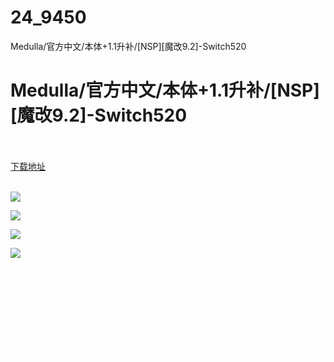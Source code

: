 # 24_9450
Medulla/官方中文/本体+1.1升补/[NSP][魔改9.2]-Switch520
# Medulla/官方中文/本体+1.1升补/[NSP][魔改9.2]-Switch520
 <br/></br>
[下载地址](https://www.switch520.cc/article/9450 "下载地址")
<br/></br>

<p><span style="color: #ffffff;"><strong><img src="https://www.switch520.cc/muke_img/upload_art_editor_20210201-1_4797e78886c0f6c5c5f11a9eae4180be.jpg"></strong></span></p>
<p><span style="color: #ffffff;"><strong><img src="https://www.switch520.cc/muke_img/upload_art_editor_20210201-1_3c7c431ad8f8417ebe4470ff17c46a00.jpg"></strong></span></p>
<p><span style="color: #ffffff;"><strong><img src="https://www.switch520.cc/muke_img/upload_art_editor_20210201-1_888be9efe2676ad2b7520bc4a6683bc9.jpg"></strong></span></p>
<p><span style="color: #ffffff;"><strong><img src="https://www.switch520.cc/muke_img/upload_art_editor_20210201-1_8b5d4f6ce3d73c0e1181b091607f80ff.jpg"></strong></span></p>
<p><span style="color: #ffffff;"><strong>&nbsp;</strong></span></p>
<p>&nbsp;</p>
<p><span style="color: #ffffff;"><strong>各种精美的手工制作景观创造出令人困惑但又神秘的光环，Takito需要从中逃脱。游戏的视觉语言围绕着当代艺术家的绘画风格。一些视觉效果反映了超现实主义的艺术运动，另一些则融合了传统方法和独特的形象风格，从而营造出魔幻现实主义的整体感觉。&nbsp;</strong></span></p>
<p>&nbsp;</p>

